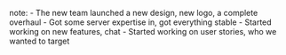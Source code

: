 
note:
    - The new team launched a new design, new logo, a complete overhaul
    - Got some server expertise in, got everything stable
    - Started working on new features, chat
    - Started working on user stories, who we wanted to target

